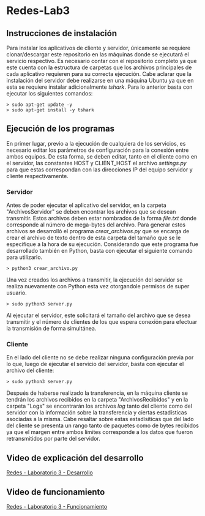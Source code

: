 # Redes-Lab3
## Instrucciones de instalación
Para instalar los aplicativos de cliente y servidor, únicamente se requiere clonar/descargar este repositorio en las máquinas donde se ejecutará el servicio respectivo. Es necesario contar con el repositorio completo ya que este cuenta con la estructura de carpetas que los archivos principales de cada aplicativo requieren para su correcta ejecución. Cabe aclarar que la instalación del servidor debe realizarse en una máquina Ubuntu ya que en esta se requiere instalar adicionalmente *tshark*. Para lo anterior basta con ejecutar los siguientes comandos:

    > sudo apt-get update -y
    > sudo apt-get install -y tshark
    
## Ejecución de los programas
En primer lugar, previo a la ejecución de cualquiera de los servicios, es necesario editar los parámetros de configuración para la conexión entre ambos equipos. De esta forma, se deben editar, tanto en el cliente como en el servidor, las constantes HOST y CLIENT_HOST el archivo *settings.py* para que estas correspondan con las direcciones IP del equipo servidor y cliente respectivamente.

### Servidor
Antes de poder ejecutar el aplicativo del servidor, en la carpeta "ArchivosServidor" se deben encontrar los archivos que se desean transmitir. Estos archivos deben estar nombrados de la forma *file<numMB>.txt* donde *<numMB>* corresponde al número de mega-bytes del archivo. Para generar estos archivos se desarrolló el programa *crear_archivos.py* que se encarga de crear el archivo de texto dentro de esta carpeta del tamaño que se le especifique a la hora de su ejecución. Considerando que este programa fue desarrollado también en Python, basta con ejecutar el siguiente comando para utilizarlo.

    > python3 crear_archivo.py
  
Una vez creados los archivos a transmitir, la ejecución del servidor se realiza nuevamente con Python esta vez otorgandole permisos de super usuario.
  
    > sudo python3 server.py  

Al ejecutar el servidor, este solicitará el tamaño del archivo que se desea transmitir y el número de clientes de los que espera conexión para efectuar la transmisión de forma simultánea.
  
### Cliente
En el lado del cliente no se debe realizar ninguna configuración previa por lo que, luego de ejecutar el servicio del servidor, basta con ejecutar el archivo del cliente:
  
    > sudo python3 server.py  
  
Después de haberse realizado la transferencia, en la máquina cliente se tendrán los archivos recibidos en la carpeta "ArchivosRecibidos" y en la carpeta "Logs" se encontrarán los archivos *log* tanto del cliente como del servidor con la información sobre la transferencia y ciertas estadísticas asociadas a la misma. Cabe resaltar sobre estas estadísiticas que del lado del cliente se presenta un rango tanto de paquetes como de bytes recibidos ya que el margen entre ambos límites corresponde a los datos que fueron retransmitidos por parte del servidor.
  
## Video de explicación del desarrollo
[Redes - Laboratorio 3 - Desarrollo](https://www.youtube.com/watch?v=PK61OhJ0aM0)
  
## Video de funcionamiento
[Redes - Laboratorio 3 - Funcionamiento](https://www.youtube.com/watch?v=QGB3ZIjFj3Q)
